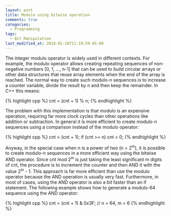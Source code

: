 ```yaml
---
layout: post
title: Modulo using bitwise operation
comments: true
categories:
  - Programming
tags:
  - Bit Manipulation
last_modified_at: 2018-01-10T11:19:59-05:00
---
```


The integer modulo operator is widely used in different contexts. For example, the modulo operator allows creating repeating sequences of non-negative numbers \[0, 1, ..., n-1\] that can be used to build circular arrays or other data structures that reuse array elements when the end of the array is reached. The normal way to create such modulo-n sequences is to increase a counter variable, divide the result by n and then keep the remainder. In C++ this means:                                                                                                                                                                                                                                                                                       
                                                                                                                                                                                                                                                                         
{% highlight cpp %}
  cnt = (cnt + 1) % n;
{% endhighlight %}

The problem with this implementation is that modulo is an expensive operation, requiring far more clock cycles than other operations like addition or subtraction. In general it is more efficient to create modulo-n sequences using a comparison instead of the modulo operator: 

{% highlight cpp %}
  cnt = (cnt + 1);
  if (cnt >= n) 
    cnt = 0;
{% endhighlight %}

Anyway, in the special case when n is a power of two (n = 2<sup>m</sup>), it is possible to create modulo-n sequences in a more efficient way using the bitwise AND operator. Since cnt mod 2<sup>m</sup> is just taking the least significant m digits of cnt, the procedure is to increment the counter and then AND it with the value 2<sup>m</sup> - 1. This approach is far more efficient than use the modulo operator because the AND operation is usually very fast. Furthermore, in most of cases, using the AND operator is also a bit faster than an if statement. The following example shows how to generate a modulo-64 sequence using the AND operator:

{% highlight cpp %}
  cnt = (cnt + 1) & 0x3F;  // n = 64, m = 6
{% endhighlight %}
